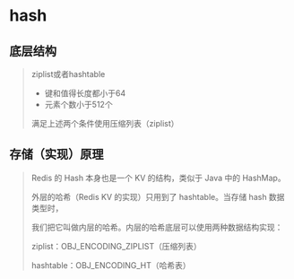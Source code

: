 # hash

## 底层结构

> ziplist或者hashtable
>
> * 键和值得长度都小于64
> * 元素个数小于512个
>
> 满足上述两个条件使用压缩列表（ziplist）

## **存储（实现）原理**

> Redis 的 Hash 本身也是一个 KV 的结构，类似于 Java 中的 HashMap。
>
> 外层的哈希（Redis KV 的实现）只用到了 hashtable。当存储 hash 数据类型时，
>
> 我们把它叫做内层的哈希。内层的哈希底层可以使用两种数据结构实现：
>
> ziplist：OBJ\_ENCODING\_ZIPLIST（压缩列表）
>
> hashtable：OBJ\_ENCODING\_HT（哈希表）



